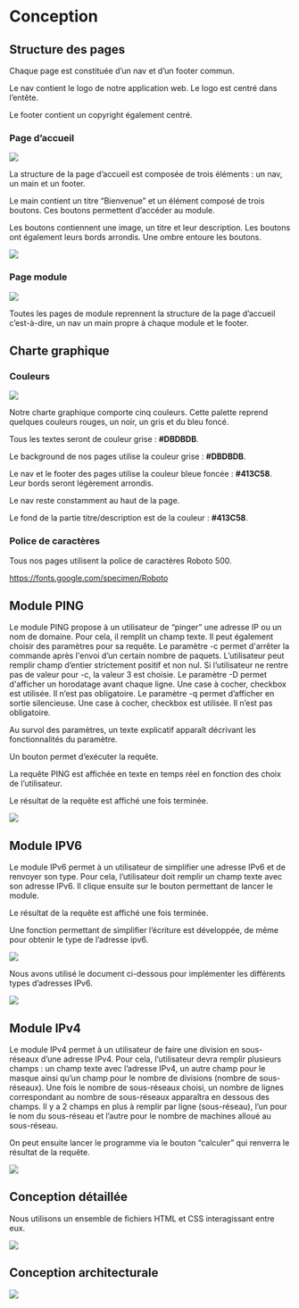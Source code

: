# Conception

## Structure des pages

Chaque page est constituée d’un nav et d’un footer commun.

Le nav contient le logo de notre application web. Le logo est centré dans l’entête.

Le footer contient un copyright également centré.

### Page d’accueil
![](https://media.discordapp.net/attachments/1165993401452331129/1186249436536516638/image.png?ex=65928fe1&is=65801ae1&hm=9cd8471ce5fdab676b125cd0a7478b700bf03441bfb2cc0b9e388951c2bad0ae&=&format=webp&quality=lossless&width=1070&height=621)

La structure de la page d’accueil est composée de trois éléments : un nav, un main et un footer.

Le main contient un titre “Bienvenue” et un élément composé de trois boutons. Ces boutons permettent d’accéder au module.

Les boutons contiennent une image, un titre et leur description. Les boutons ont également leurs bords arrondis. Une ombre entoure les boutons.

![](https://media.discordapp.net/attachments/1165993401452331129/1186329187326369903/maquette_homepage1.png?ex=6592da27&is=65806527&hm=4df30a33dccf8a9b907ca41f5e132fe6486616144e556cb8a963d4a985462661&=&format=webp&quality=lossless&width=1105&height=621)


### Page module

![](https://media.discordapp.net/attachments/1165993401452331129/1186304074291875850/image.png?ex=6592c2c3&is=65804dc3&hm=a9c1668a1a0abc8b7f19636c3bc8bb8f1264a786d047b437dfb27599b114c503&=&format=webp&quality=lossless&width=1339&height=621)

Toutes les pages de module reprennent la structure de la page d’accueil c’est-à-dire, un nav un main propre à chaque module et le footer.

## Charte graphique

### Couleurs

![](https://media.discordapp.net/attachments/1165993401452331129/1186300501390807121/image.png?ex=6592bf6f&is=65804a6f&hm=28ef56b7cb8b9e4193e6c6eacd397edd9ee0bd1ef6b3f564764712710dfc2e45&=&format=webp&quality=lossless)

Notre charte graphique comporte cinq couleurs. Cette palette reprend quelques couleurs rouges, un noir, un gris et du bleu foncé.

Tous les textes seront de couleur grise : **#DBDBDB**.

Le background de nos pages utilise la couleur grise : **#DBDBDB**.

Le nav et le footer des pages utilise la couleur bleue foncée : **#413C58**.
Leur bords seront légèrement arrondis.

Le nav reste constamment au haut de la page.

Le fond de la partie titre/description est de la couleur : **#413C58**.

### Police de caractères

Tous nos pages utilisent la police de caractères Roboto 500.

https://fonts.google.com/specimen/Roboto

## Module PING

Le module PING propose à un utilisateur de “pinger” une adresse IP ou un nom de domaine. Pour cela, il remplit un champ texte. Il peut également choisir des paramètres pour sa requête.
Le paramètre -c permet d'arrêter la commande après l'envoi d’un certain nombre de paquets. L’utilisateur peut remplir champ d’entier strictement positif et non nul. Si l’utilisateur ne rentre pas de valeur pour -c, la valeur 3 est choisie.
Le paramètre -D permet d'afficher un horodatage avant chaque ligne. Une case à cocher, checkbox est utilisée. Il n’est pas obligatoire.
Le paramètre -q permet d’afficher en sortie silencieuse. Une case à cocher, checkbox est utilisée. Il n’est pas obligatoire.

Au survol des paramètres, un texte explicatif apparaît décrivant les fonctionnalités du paramètre.

Un bouton permet d’exécuter la requête.

La requête PING est affichée en texte en temps réel en fonction des choix de l’utilisateur.

Le résultat de la requête est affiché une fois terminée.

![](https://media.discordapp.net/attachments/1186326822724571277/1186950850074116137/maquette_ping.png?ex=65951d1f&is=6582a81f&hm=feaf9e0be13a368c096b85e66a8bbcd517511feb292ea21a0c1ef446f276d5bd&=&format=webp&quality=lossless&width=1307&height=629)

## Module IPV6

Le module IPv6 permet à un utilisateur de simplifier une adresse IPv6 et de renvoyer son type. 
Pour cela, l’utilisateur doit remplir un champ texte avec son adresse IPv6. Il clique ensuite sur le bouton permettant de lancer le module.

Le résultat de la requête est affiché une fois terminée.

Une fonction permettant de simplifier l’écriture est développée, de même pour obtenir le type de l’adresse ipv6.

![](https://media.discordapp.net/attachments/1186326822724571277/1187023107022671912/Untitled-2022-10-28-17431.png?ex=6595606a&is=6582eb6a&hm=f14baf203de8312ef0258c4957120eb30ee9990bf74a881007340bf8b2e897fc&=&format=webp&quality=lossless&width=1246&height=593)

Nous avons utilisé le document ci-dessous pour implémenter les différents types d’adresses IPv6.

![](https://technoskillscom.files.wordpress.com/2021/01/image-16.png?w=605)

## Module IPv4 

Le module IPv4 permet à un utilisateur de faire une division en sous-réseaux d’une adresse IPv4. 
Pour cela, l’utilisateur devra remplir plusieurs champs : un champ texte avec l’adresse IPv4, un autre champ pour le masque ainsi qu’un champ pour le nombre de divisions (nombre de sous-réseaux). 
Une fois le nombre de sous-réseaux choisi, un nombre de lignes correspondant au nombre de sous-réseaux apparaîtra en dessous des champs. Il y a 2 champs en plus à remplir par ligne (sous-réseau), l’un pour le nom du sous-réseau et l’autre pour le nombre de machines alloué au sous-réseau. 

On peut ensuite lancer le programme via le bouton “calculer” qui renverra le résultat de la requête.

![](https://cdn.discordapp.com/attachments/1165993401452331129/1187405404557291653/Untitled-2022-10-28-17432.png?ex=6596c475&is=65844f75&hm=2ee64407e5279f7005d64c7702b263292c9aad99a6eb45832edbc3de2f401925&)

## Conception détaillée

Nous utilisons un ensemble de fichiers HTML et CSS interagissant entre eux.

![](https://media.discordapp.net/attachments/1186326822724571277/1187671675140055101/image.png?ex=6597bc71&is=65854771&hm=98c013c4920c2d8db10f6bf7d38e1248cbb4f4d06c0d5777ea7d0d84cd9306b5&=&format=webp&quality=lossless&width=1230&height=593)

## Conception architecturale

![](https://media.discordapp.net/attachments/1186326822724571277/1187663833687408640/image.png?ex=6597b523&is=65854023&hm=4fa6bef29eba2b9996a872dff927fb94f34bfa88d4259fbe9508c7adfb33f87e&=&format=webp&quality=lossless&width=1130&height=377)